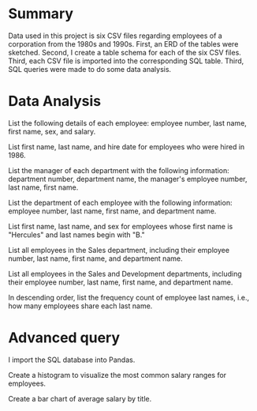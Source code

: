 # Summary
Data used in this project is six CSV files regarding employees of a corporation from the 1980s and 1990s. 
First, an ERD of the tables were sketched. Second, I create a table schema for each of the six CSV files. Third, each CSV file is imported into the corresponding SQL table. Third, SQL queries were made to do some data analysis. 

# Data Analysis

List the following details of each employee: employee number, last name, first name, sex, and salary.


List first name, last name, and hire date for employees who were hired in 1986.


List the manager of each department with the following information: department number, department name, the manager's employee number, last name, first name.


List the department of each employee with the following information: employee number, last name, first name, and department name.


List first name, last name, and sex for employees whose first name is "Hercules" and last names begin with "B."


List all employees in the Sales department, including their employee number, last name, first name, and department name.


List all employees in the Sales and Development departments, including their employee number, last name, first name, and department name.


In descending order, list the frequency count of employee last names, i.e., how many employees share each last name.



# Advanced query

I import the SQL database into Pandas. 

Create a histogram to visualize the most common salary ranges for employees.

Create a bar chart of average salary by title.



